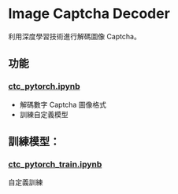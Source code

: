 # Image Captcha Decoder

利用深度學習技術進行解碼圖像 Captcha。

## 功能

### [ctc_pytorch.ipynb](./ctc_pytorch.ipynb)
- 解碼數字 Captcha 圖像格式
- 訓練自定義模型



## **訓練模型**：

### [ctc_pytorch_train.ipynb](./ctc_pytorch_train.ipynb)
自定義訓練

